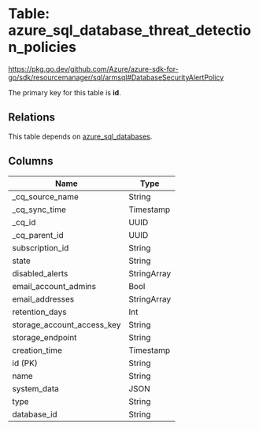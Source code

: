 # Table: azure_sql_database_threat_detection_policies

https://pkg.go.dev/github.com/Azure/azure-sdk-for-go/sdk/resourcemanager/sql/armsql#DatabaseSecurityAlertPolicy

The primary key for this table is **id**.

## Relations
This table depends on [azure_sql_databases](azure_sql_databases.md).


## Columns
| Name          | Type          |
| ------------- | ------------- |
|_cq_source_name|String|
|_cq_sync_time|Timestamp|
|_cq_id|UUID|
|_cq_parent_id|UUID|
|subscription_id|String|
|state|String|
|disabled_alerts|StringArray|
|email_account_admins|Bool|
|email_addresses|StringArray|
|retention_days|Int|
|storage_account_access_key|String|
|storage_endpoint|String|
|creation_time|Timestamp|
|id (PK)|String|
|name|String|
|system_data|JSON|
|type|String|
|database_id|String|
